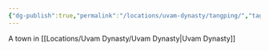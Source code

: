 ```yaml
---
{"dg-publish":true,"permalink":"/locations/uvam-dynasty/tangping/","tags":["Undiscovered"],"updated":"2025-02-13T18:08:00.554+00:00"}
---
```


A town in [[Locations/Uvam Dynasty/Uvam Dynasty\|Uvam Dynasty]]
